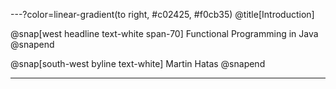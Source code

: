 ---?color=linear-gradient(to right, #c02425, #f0cb35)
@title[Introduction]

@snap[west headline text-white span-70]
Functional Programming in Java
@snapend

@snap[south-west byline  text-white]
Martin Hatas
@snapend

---